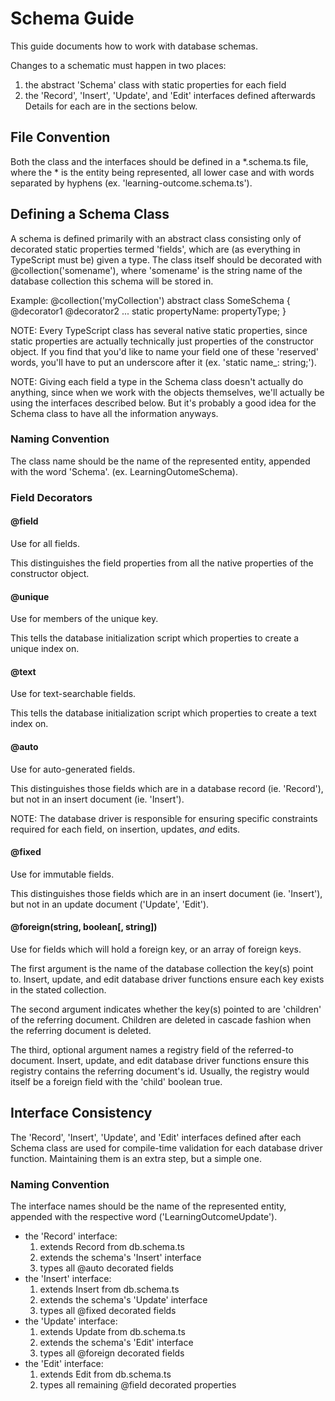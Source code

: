 # Schema Guide
This guide documents how to work with database schemas.

Changes to a schematic must happen in two places:
1) the abstract 'Schema' class with static properties for each field
2) the 'Record', 'Insert', 'Update', and 'Edit' interfaces defined afterwards
Details for each are in the sections below.

## File Convention
Both the class and the interfaces should be defined in a *.schema.ts file, where the * is the entity being represented, all lower case and with words separated by hyphens (ex. 'learning-outcome.schema.ts').

## Defining a Schema Class
A schema is defined primarily with an abstract class consisting only of decorated static properties termed 'fields', which are (as everything in TypeScript must be) given a type. The class itself should be decorated with @collection('somename'), where 'somename' is the string name of the database collection this schema will be stored in.

Example:
@collection('myCollection')
abstract class SomeSchema {
    @decorator1 @decorator2 ...
    static propertyName: propertyType;
}

NOTE: Every TypeScript class has several native static properties, since static properties are actually technically just properties of the constructor object. If you find that you'd like to name your field one of these 'reserved' words, you'll have to put an underscore after it (ex. 'static name_: string;').

NOTE: Giving each field a type in the Schema class doesn't actually do anything, since when we work with the objects themselves, we'll actually be using the interfaces described below. But it's probably a good idea for the Schema class to have all the information anyways.

### Naming Convention
The class name should be the name of the represented entity, appended with the word 'Schema'. (ex. LearningOutomeSchema).

### Field Decorators

#### @field
Use for all fields.

This distinguishes the field properties from all the native properties of the constructor object.

#### @unique
Use for members of the unique key.

This tells the database initialization script which properties to create a unique index on.

#### @text
Use for text-searchable fields.

This tells the database initialization script which properties to create a text index on.

#### @auto
Use for auto-generated fields.

This distinguishes those fields which are in a database record (ie. 'Record'), but not in an insert document (ie. 'Insert').

NOTE: The database driver is responsible for ensuring specific constraints required for each field, on insertion, updates, _and_ edits.

#### @fixed
Use for immutable fields.

This distinguishes those fields which are in an insert document (ie. 'Insert'), but not in an update document ('Update', 'Edit').

#### @foreign(string, boolean[, string])
Use for fields which will hold a foreign key, or an array of foreign keys.

The first argument is the name of the database collection the key(s) point to. Insert, update, and edit database driver functions ensure each key exists in the stated collection.

The second argument indicates whether the key(s) pointed to are 'children' of the referring document. Children are deleted in cascade fashion when the referring document is deleted.

The third, optional argument names a registry field of the referred-to document. Insert, update, and edit database driver functions ensure this registry contains the referring document's id. Usually, the registry would itself be a foreign field with the 'child' boolean true.

## Interface Consistency
The 'Record', 'Insert', 'Update', and 'Edit' interfaces defined after each Schema class are used for compile-time validation for each database driver function. Maintaining them is an extra step, but a simple one.

### Naming Convention
The interface names should be the name of the represented entity, appended with the respective word ('LearningOutcomeUpdate').

- the 'Record' interface:
  1) extends Record from db.schema.ts
  2) extends the schema's 'Insert' interface
  3) types all @auto decorated fields
- the 'Insert' interface:
  1) extends Insert from db.schema.ts
  2) extends the schema's 'Update' interface
  3) types all @fixed decorated fields
- the 'Update' interface:
  1) extends Update from db.schema.ts
  2) extends the schema's 'Edit' interface
  3) types all @foreign decorated fields
- the 'Edit' interface:
  1) extends Edit from db.schema.ts
  2) types all remaining @field decorated properties